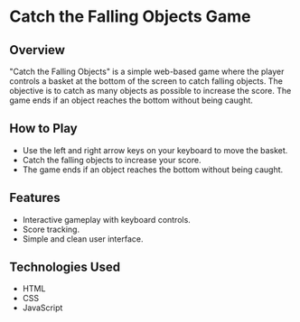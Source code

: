 # Catch the Falling Objects Game

## Overview

"Catch the Falling Objects" is a simple web-based game where the player controls a basket at the bottom of the screen to catch falling objects. The objective is to catch as many objects as possible to increase the score. The game ends if an object reaches the bottom without being caught.

## How to Play
- Use the left and right arrow keys on your keyboard to move the basket.
- Catch the falling objects to increase your score.
- The game ends if an object reaches the bottom without being caught.

## Features

- Interactive gameplay with keyboard controls.
- Score tracking.
- Simple and clean user interface.

## Technologies Used

- HTML
- CSS
- JavaScript


